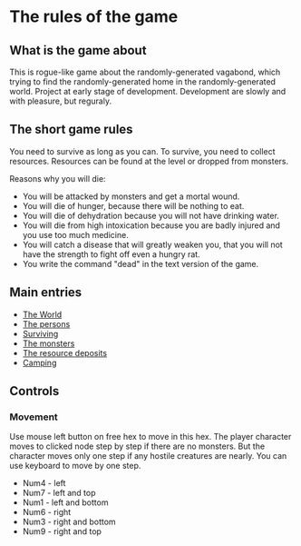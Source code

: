 # The rules of the game

## What is the game about

This is rogue-like game about the randomly-generated vagabond, which trying to find the randomly-generated home in the randomly-generated world. Project at early stage of development. Development are slowly and with pleasure, but reguraly.

## The short game rules

You need to survive as long as you can. To survive, you need to collect resources. Resources can be found at the level or dropped from monsters.

Reasons why you will die:
- You will be attacked by monsters and get a mortal wound.
- You will die of hunger, because there will be nothing to eat.
- You will die of dehydration because you will not have drinking water.
- You will die from high intoxication because you are badly injured and you use too much medicine.
- You will catch a disease that will greatly weaken you, that you will not have the strength to fight off even a hungry rat.
- You write the command "dead" in the text version of the game.

## Main entries

* [The World](world)
* [The persons](persons)
* [Surviving](surviving)
* [The monsters](monsters)
* [The resource deposits](gathering)
* [Camping](camp.md)

## Controls

### Movement

Use mouse left button on free hex to move in this hex. The player character moves to clicked node step by step if there are no monsters. But the character moves only one step if any hostile creatures are nearly. You can use keyboard to move by one step.

* Num4 - left
* Num7 - left and top
* Num1 - left and bottom
* Num6 - right
* Num3 - right and bottom
* Num9 - right and top
